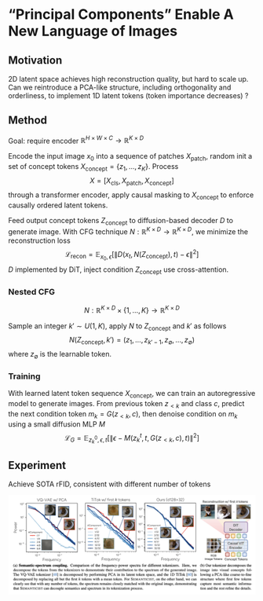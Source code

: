 # “Principal Components” Enable A New Language of Images

## Motivation

2D latent space achieves high reconstruction quality, but hard to scale up. 
Can we reintroduce a PCA-like structure, including orthogonality and orderliness, to implement 1D latent tokens (token importance decreases) ?

## Method

Goal: require encoder $\mathbb{R}^{H\times W\times C}\to \mathbb{R}^{K\times D}$

Encode the input image $x_0$ into a sequence of patches $X_{\text{patch}}$, random init a set of concept tokens $X_{\text{concept}}=\{z_1,\dots,z_K\}$. Process
$$
X = [X_{\text{cls}}, X_{\text{patch}}, X_{\text{concept}}]
$$
through a transformer encoder, apply causal masking to $X_{\text{concept}}$ to enforce causally ordered latent tokens.

Feed output concept tokens $Z_{\text{concept}}$ to diffusion-based decoder $D$ to generate image. With CFG technique $N: \mathbb{R}^{K\times D}\to \mathbb{R}^{K\times D}$, we minimize the reconstruction loss
$$
\mathcal{L}_{\text{recon}} = \mathbb{E}_{x_0, \epsilon}\left[\left\|D(x_t, N(Z_{\text{concept}}), t) - \epsilon\right\|^2\right]
$$
$D$ implemented by DiT, inject condition $Z_{\text{concept}}$ use cross-attention.

### Nested CFG

$$
N: \mathbb{R}^{K\times D}\times \{1,\dots,K\}\to \mathbb{R}^{K\times D}
$$

Sample an integer $k'\sim U(1,K)$, apply $N$ to $Z_{\text{concept}}$ and $k'$ as follows
$$
N(Z_{\text{concept}}, k') = (z_1,\dots,z_{k'-1}, z_{\emptyset}, \dots, z_{\emptyset})
$$
where $z_{\emptyset}$ is the learnable token.

### Training

With learned latent token sequence $X_{\text{concept}}$, we can train an autoregressive model to generate images.
From previous token $z_{<k}$ and class $c$, predict the next condition token $m_k=G(z_{<k}, c)$, then denoise condition on $m_k$ using a small diffusion MLP $M$
$$
\mathcal{L}_{G} = \mathbb{E}_{z_k^0, \epsilon, t}\left[\left\|\epsilon - M(z_k^t, t, G(z_{<k}, c), t)\right\|^2\right]
$$

## Experiment

Achieve SOTA rFID, consistent with different number of tokens

![semanticist](fig/semanticist.png)